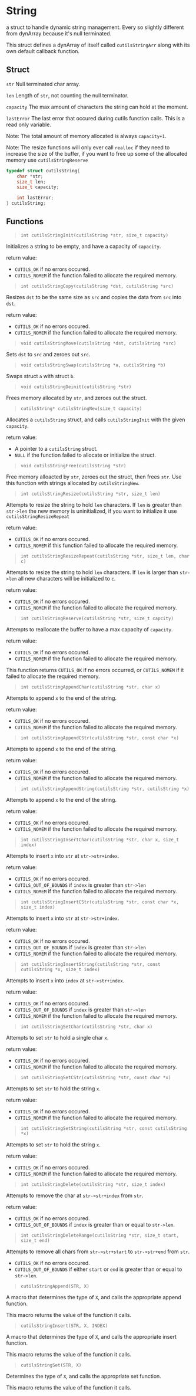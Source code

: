 # String

a struct to handle dynamic string management. Every so slightly different from
dynArray because it's null terminated.

This struct defines a dynArray of itself called `cutilsStringArr` along with its
own default callback function.

## Struct

`str` Null terminated char array.

`len` Length of `str`, not counting the null terminator.

`capacity` The max amount of characters the string can hold at the moment.

`lastError` The last error that occured during cutils function calls. This is a read only variable.

Note: The total amount of memory allocated is always `capacity+1`.

Note: The resize functions will only ever call `realloc` if they need to increase
the size of the buffer, if you want to free up some of the allocated memory use
`cutilsStringReserve`

```C
typedef struct cutilsString{
	char *str;
	size_t len;
	size_t capacity;

	int lastError;
} cutilsString;
```

## Functions

>`int cutilsStringInit(cutilsString *str, size_t capacity)`

Initializes a string to be empty, and have a capacity of `capacity`.

return value:

* `CUTILS_OK` if no errors occured.
* `CUTILS_NOMEM` if the function failed to allocate the required memory.

>`int cutilsStringCopy(cutilsString *dst, cutilsString *src)`

Resizes `dst` to be the same size as `src` and copies the data from `src` into `dst`.

return value:

* `CUTILS_OK` if no errors occured.
* `CUTILS_NOMEM` if the function failed to allocate the required memory.

>`void cutilsStringMove(cutilsString *dst, cutilsString *src)`

Sets `dst` to `src` and zeroes out `src`.

>`void cutilsStringSwap(cutilsString *a, cutilsString *b)`

Swaps struct `a` with struct `b`.

>`void cutilsStringDeinit(cutilsString *str)`

Frees memory allocated by `str`, and zeroes out the struct.

>`cutilsString* cutilsStringNew(size_t capacity)`

Allocates a `cutilsString` struct, and calls `cutilsStringInit` with the given
`capacity`.

return value:

* A pointer to a `cutilsString` struct.
* `NULL` if the function failed to allocate or initialize the struct.

>`void cutilsStringFree(cutilsString *str)`

Free memory alloacted by `str`, zeroes out the struct, then frees `str`. Use this
function with strings allocated by `cutilsStringNew`.

>`int cutilsStringResize(cutilsString *str, size_t len)`

Attempts to resize the string to hold `len` characters. If `len` is greater than
`str->len` the new memory is uninitialized, if you want to initialize it use
`cutilsStringResizeRepeat`

return value:

* `CUTILS_OK` if no errors occured.
* `CUTILS_NOMEM` if this function failed to allocate the required memory.

>`int cutilsStringResizeRepeat(cutilsString *str, size_t len, char c)`

Attempts to resize the string to hold `len` characters. If `len` is larger than
`str->len` all new characters will be initialized to `c`.

return value:

* `CUTILS_OK` if no errors occured.
* `CUTILS_NOMEM` if the function failed to allocate the required memory.

>`int cutilsStringReserve(cutilsString *str, size_t capcity)`

Attempts to reallocate the buffer to have a max capacity of `capacity`.

return value:

* `CUTILS_OK` if no errors occured.
* `CUTILS_NOMEM` if the function failed to allocate the required memory.

This function returns `CUTILS_OK` if no errors occurred, or `CUTILS_NOMEM` if it
failed to allocate the required memory.

>`int cutilsStringAppendChar(cutilsString *str, char x)`

Attempts to append `x` to the end of the string.

return value:

* `CUTILS_OK` if no errors occured.
* `CUTILS_NOMEM` if the function failed to allocate the required memory.

>`int cutilsStringAppendCStr(cutilsString *str, const char *x)`

Attempts to append `x` to the end of the string.

return value:

* `CUTILS_OK` if no errors occured.
* `CUTILS_NOMEM` if the function failed to allocate the required memory.

>`int cutilsStringAppendString(cutilsString *str, cutilsString *x)`

Attempts to append `x` to the end of the string.

return value:

* `CUTILS_OK` if no errors occured.
* `CUTILS_NOMEM` if the function failed to allocate the required memory.

>`int cutilsStringInsertChar(cutilsString *str, char x, size_t index)`

Attempts to insert `x` into `str` at `str->str+index`.

return value:

* `CUTILS_OK` if no errors occured.
* `CUTILS_OUT_OF_BOUNDS` if `index` is greater than `str->len`
* `CUTILS_NOMEM` if the function failed to allocate the required memory.

>`int cutilsStringInsertCStr(cutilsString *str, const char *x, size_t index)`

Attempts to insert `x` into `str` at `str->str+index`.

return value:

* `CUTILS_OK` if no errors occured.
* `CUTILS_OUT_OF_BOUNDS` if `index` is greater than `str->len`
* `CUTILS_NOMEM` if the function failed to allocate the required memory.

>`int cutilsStringInsertString(cutilsString *str, const cutilsString *x, size_t index)`

Attempts to insert `x` into `index` at `str->str+index`.

return value:

* `CUTILS_OK` if no errors occured.
* `CUTILS_OUT_OF_BOUNDS` if `index` is greater than `str->len`
* `CUTILS_NOMEM` if the function failed to allocate the required memory.

>`int cutilsStringSetChar(cutilsString *str, char x)`

Attempts to set `str` to hold a single char `x`.

return value:

* `CUTILS_OK` if no errors occured.
* `CUTILS_NOMEM` if the function failed to allocate the required memory.

>`int cutilsStringSetCStr(cutilsString *str, const char *x)`

Attempts to set `str` to hold the string `x`.

return value:

* `CUTILS_OK` if no errors occured.
* `CUTILS_NOMEM` if the function failed to allocate the required memory.

>`int cutilsStringSetString(cutilsString *str, const cutilsString *x)`

Attempts to set `str` to hold the string `x`.

return value:

* `CUTILS_OK` if no errors occured.
* `CUTILS_NOMEM` if the function failed to allocate the required memory.

>`int cutilsStringDelete(cutilsString *str, size_t index)`

Attempts to remove the char at `str->str+index` from `str`.

return value:

* `CUTILS_OK` if no errors occured.
* `CUTILS_OUT_OF_BOUNDS` if `index` is greater than or equal to `str->len`.

>`int cutilsStringDeleteRange(cutilsString *str, size_t start, size_t end)`

Attempts to remove all chars from `str->str+start` to `str->str+end` from `str`.

* `CUTILS_OK` if no errors occured.
* `CUTILS_OUT_OF_BOUNDS` if either `start` or `end` is greater than or equal to `str->len`.

>`cutilsStringAppend(STR, X)`

A macro that determines the type of `X`, and calls the appropriate append function.

This macro returns the value of the function it calls.

>`cutilsStringInsert(STR, X, INDEX)`

A macro that determines the type of `X`, and calls the appropriate insert function.

This macro returns the value of the function it calls.

>`cutilsStringSet(STR, X)`

Determines the type of `X`, and calls the appropriate set function.

This macro returns the value of the function it calls.
